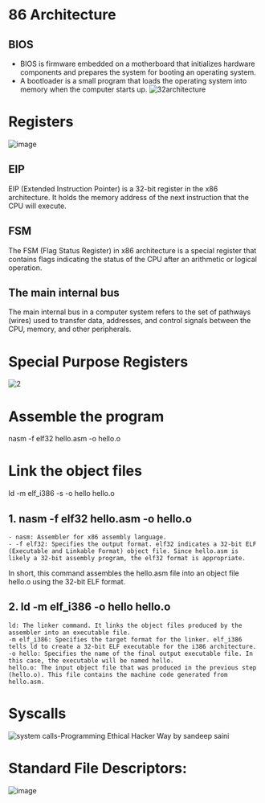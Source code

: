 
# 86 Architecture
## BIOS
- BIOS is firmware embedded on a motherboard that initializes hardware components and prepares the system for booting an operating system.
- A bootloader is a small program that loads the operating system into memory when the computer starts up.
![32architecture](https://github.com/user-attachments/assets/a6da0e28-ee22-4ddf-9c94-540c463a7580)
# Registers
![image](https://github.com/user-attachments/assets/8066da44-ef01-4a39-9a0c-19a2f9271db3)
## EIP
EIP (Extended Instruction Pointer) is a 32-bit register in the x86 architecture.
It holds the memory address of the next instruction that the CPU will execute.
## FSM
The FSM (Flag Status Register) in x86 architecture is a special register that contains flags indicating the status of the CPU after an arithmetic or logical operation.
## The main internal bus
The main internal bus in a computer system refers to the set of pathways (wires) used to transfer data, addresses, and control signals between the CPU, memory, and other peripherals. 
# Special Purpose Registers
![2](https://github.com/user-attachments/assets/c5ea8319-c35d-477b-a23a-527d989f0db6)

# Assemble the program
nasm -f elf32 hello.asm -o hello.o
# Link the object files
ld -m elf_i386 -s -o hello hello.o

## 1. nasm -f elf32 hello.asm -o hello.o
    - nasm: Assembler for x86 assembly language.
    - -f elf32: Specifies the output format. elf32 indicates a 32-bit ELF (Executable and Linkable Format) object file. Since hello.asm is likely a 32-bit assembly program, the elf32 format is appropriate.
    
In short, this command assembles the hello.asm file into an object file hello.o using the 32-bit ELF format.
## 2. ld -m elf_i386 -o hello hello.o

    ld: The linker command. It links the object files produced by the assembler into an executable file.
    -m elf_i386: Specifies the target format for the linker. elf_i386 tells ld to create a 32-bit ELF executable for the i386 architecture.
    -o hello: Specifies the name of the final output executable file. In this case, the executable will be named hello.
    hello.o: The input object file that was produced in the previous step (hello.o). This file contains the machine code generated from hello.asm.
    
# Syscalls
![system calls-Programming Ethical Hacker Way by sandeep saini](https://github.com/user-attachments/assets/9d81ec4a-45ed-454b-80e6-75b088a8bb3b)
# Standard File Descriptors:
![image](https://github.com/user-attachments/assets/be5adc43-5250-4560-ad72-09d503d989b2)


